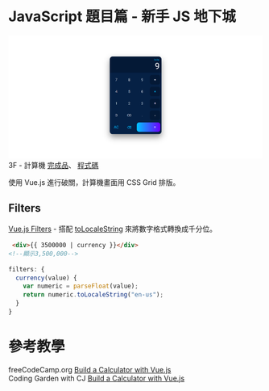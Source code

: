 # JavaScript 題目篇 - 新手 JS 地下城

 ![image]( https://github.com/HuiyuLiz/calculator/blob/master/calculator.png)  
 3F - 計算機
 <a href="https://huiyuliz.github.io/calculator/" target="_blank">完成品</a>、
 <a href="https://github.com/HuiyuLiz/calculator/blob/master/src/components/Calculator.vue" target="_blank">程式碼</a>
 
 使用 Vue.js 進行破關，計算機畫面用 CSS Grid 排版。    
 
 ## Filters
 [Vue.js Filters](https://vuejs.org/v2/guide/filters.html) - 搭配 [toLocaleString](https://developer.mozilla.org/zh-CN/docs/Web/JavaScript/Reference/Global_Objects/Number/toLocaleString) 來將數字格式轉換成千分位。  
```html
 <div>{{ 3500000 | currency }}</div> 
<!--顯示3,500,000-->
```     
```Vue.js
filters: {
  currency(value) {
    var numeric = parseFloat(value);
    return numeric.toLocaleString("en-us");
  }
}
```
 
 
 # 參考教學
freeCodeCamp.org [Build a Calculator with Vue.js](https://www.youtube.com/watch?v=m1_ih43p24s)  
Coding Garden with CJ [Build a Calculator with Vue.js](https://www.youtube.com/watch?v=MRsDx3sFKOs)


